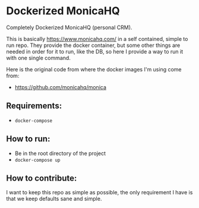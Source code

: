 # Dockerized MonicaHQ

Completely Dockerized MonicaHQ (personal CRM).

This is basically https://www.monicahq.com/ in a self contained, simple to run
repo. They provide the docker container, but some other things are needed in
order for it to run, like the DB, so here I provide a way to run it with one
single command.

Here is the original code from where the docker images I'm using come from:

- https://github.com/monicahq/monica


## Requirements:

- `docker-compose`

## How to run:

- Be in the root directory of the project
- `docker-compose up`

## How to contribute:

I want to keep this repo as simple as possible, the only requirement I have is
that we keep defaults sane and simple.
